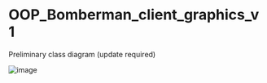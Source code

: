 # OOP_Bomberman_client_graphics_v1

Preliminary class diagram (update required)

![image](https://user-images.githubusercontent.com/66317048/190915068-fb25facc-6e93-44c3-ad69-4e31e8f52c4e.png)
